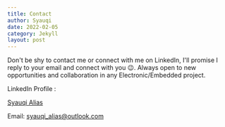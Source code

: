 ```yaml
---
title: Contact
author: Syauqi
date: 2022-02-05
category: Jekyll
layout: post
---
```


Don't be shy to contact me or connect with me on LinkedIn, I'll promise I reply to your email and connect with you 😉. Always open to new opportunities and collaboration in any Electronic/Embedded project.

LinkedIn Profile :

<div id="linkedin-badge-container" style="font-family: inherit; font-size: inherit;">
    <script src="https://platform.linkedin.com/badges/js/profile.js" async defer type="text/javascript"></script>
    <div class="badge-base LI-profile-badge" data-locale="en_US" data-size="large" data-theme="dark" data-type="HORIZONTAL" data-vanity="syauqi-alias" data-version="v1"><a class="badge-base__link LI-simple-link" href="https://uk.linkedin.com/in/syauqi-alias?trk=profile-badge">Syauqi Alias</a></div>
</div>         


Email: <syauqi_alias@outlook.com>          